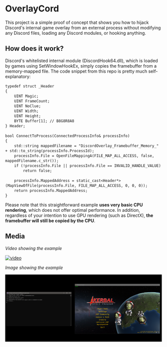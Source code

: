 # OverlayCord
This project is a simple proof of concept that shows you how to hijack Discord's internal game overlay from an external process without modifying any Discord files, loading any Discord modules, or hooking anything.

## How does it work?
Discord's whitelisted internal module (DiscordHook64.dll), which is loaded by games using SetWindowHookEx, simply copies the framebuffer from a memory-mapped file. The code snippet from this repo is pretty much self-explanatory:

```
typedef struct _Header
{
	UINT Magic;
	UINT FrameCount;
	UINT NoClue;
	UINT Width;
	UINT Height;
	BYTE Buffer[1]; // B8G8R8A8
} Header;

bool ConnectToProcess(ConnectedProcessInfo& processInfo)
{
	std::string mappedFilename = "DiscordOverlay_Framebuffer_Memory_" + std::to_string(processInfo.ProcessId);
	processInfo.File = OpenFileMappingA(FILE_MAP_ALL_ACCESS, false, mappedFilename.c_str());
	if (!processInfo.File || processInfo.File == INVALID_HANDLE_VALUE)
		return false;

	processInfo.MappedAddress = static_cast<Header*>(MapViewOfFile(processInfo.File, FILE_MAP_ALL_ACCESS, 0, 0, 0));
	return processInfo.MappedAddress;
}
```
Please note that this straightforward example **uses very basic CPU rendering**, which does not offer optimal performance. In addition, regardless of your intention to use GPU rendering (such as DirectX), **the framebuffer will still be copied by the CPU**.

## Media
*Video showing the example*

[![video](https://img.youtube.com/vi/T2uftl9C9p8/0.jpg)](https://www.youtube.com/watch?v=T2uftl9C9p8)

*Image showing the example*

![pic1](Assets/0.png)



